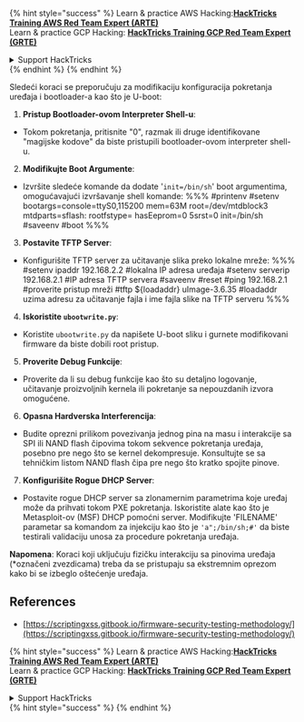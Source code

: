 {% hint style="success" %}
Learn & practice AWS Hacking:<img src="/.gitbook/assets/arte.png" alt="" data-size="line">[**HackTricks Training AWS Red Team Expert (ARTE)**](https://training.hacktricks.xyz/courses/arte)<img src="/.gitbook/assets/arte.png" alt="" data-size="line">\
Learn & practice GCP Hacking: <img src="/.gitbook/assets/grte.png" alt="" data-size="line">[**HackTricks Training GCP Red Team Expert (GRTE)**<img src="/.gitbook/assets/grte.png" alt="" data-size="line">](https://training.hacktricks.xyz/courses/grte)

<details>

<summary>Support HackTricks</summary>

* Check the [**subscription plans**](https://github.com/sponsors/carlospolop)!
* **Join the** 💬 [**Discord group**](https://discord.gg/hRep4RUj7f) or the [**telegram group**](https://t.me/peass) or **follow** us on **Twitter** 🐦 [**@hacktricks\_live**](https://twitter.com/hacktricks\_live)**.**
* **Share hacking tricks by submitting PRs to the** [**HackTricks**](https://github.com/carlospolop/hacktricks) and [**HackTricks Cloud**](https://github.com/carlospolop/hacktricks-cloud) github repos.

</details>
{% endhint %}
{% endhint %}

Sledeći koraci se preporučuju za modifikaciju konfiguracija pokretanja uređaja i bootloader-a kao što je U-boot:

1. **Pristup Bootloader-ovom Interpreter Shell-u**:
- Tokom pokretanja, pritisnite "0", razmak ili druge identifikovane "magijske kodove" da biste pristupili bootloader-ovom interpreter shell-u.

2. **Modifikujte Boot Argumente**:
- Izvršite sledeće komande da dodate '`init=/bin/sh`' boot argumentima, omogućavajući izvršavanje shell komande:
%%%
#printenv
#setenv bootargs=console=ttyS0,115200 mem=63M root=/dev/mtdblock3 mtdparts=sflash:<partitiionInfo> rootfstype=<fstype> hasEeprom=0 5srst=0 init=/bin/sh
#saveenv
#boot
%%%

3. **Postavite TFTP Server**:
- Konfigurišite TFTP server za učitavanje slika preko lokalne mreže:
%%%
#setenv ipaddr 192.168.2.2 #lokalna IP adresa uređaja
#setenv serverip 192.168.2.1 #IP adresa TFTP servera
#saveenv
#reset
#ping 192.168.2.1 #proverite pristup mreži
#tftp ${loadaddr} uImage-3.6.35 #loadaddr uzima adresu za učitavanje fajla i ime fajla slike na TFTP serveru
%%%

4. **Iskoristite `ubootwrite.py`**:
- Koristite `ubootwrite.py` da napišete U-boot sliku i gurnete modifikovani firmware da biste dobili root pristup.

5. **Proverite Debug Funkcije**:
- Proverite da li su debug funkcije kao što su detaljno logovanje, učitavanje proizvoljnih kernela ili pokretanje sa nepouzdanih izvora omogućene.

6. **Opasna Hardverska Interferencija**:
- Budite oprezni prilikom povezivanja jednog pina na masu i interakcije sa SPI ili NAND flash čipovima tokom sekvence pokretanja uređaja, posebno pre nego što se kernel dekompresuje. Konsultujte se sa tehničkim listom NAND flash čipa pre nego što kratko spojite pinove.

7. **Konfigurišite Rogue DHCP Server**:
- Postavite rogue DHCP server sa zlonamernim parametrima koje uređaj može da prihvati tokom PXE pokretanja. Iskoristite alate kao što je Metasploit-ov (MSF) DHCP pomoćni server. Modifikujte 'FILENAME' parametar sa komandom za injekciju kao što je `'a";/bin/sh;#'` da biste testirali validaciju unosa za procedure pokretanja uređaja.

**Napomena**: Koraci koji uključuju fizičku interakciju sa pinovima uređaja (*označeni zvezdicama) treba da se pristupaju sa ekstremnim oprezom kako bi se izbeglo oštećenje uređaja.


## References
* [https://scriptingxss.gitbook.io/firmware-security-testing-methodology/](https://scriptingxss.gitbook.io/firmware-security-testing-methodology/)

{% hint style="success" %}
Learn & practice AWS Hacking:<img src="/.gitbook/assets/arte.png" alt="" data-size="line">[**HackTricks Training AWS Red Team Expert (ARTE)**](https://training.hacktricks.xyz/courses/arte)<img src="/.gitbook/assets/arte.png" alt="" data-size="line">\
Learn & practice GCP Hacking: <img src="/.gitbook/assets/grte.png" alt="" data-size="line">[**HackTricks Training GCP Red Team Expert (GRTE)**<img src="/.gitbook/assets/grte.png" alt="" data-size="line">](https://training.hacktricks.xyz/courses/grte)

<details>

<summary>Support HackTricks</summary>

* Check the [**subscription plans**](https://github.com/sponsors/carlospolop)!
* **Join the** 💬 [**Discord group**](https://discord.gg/hRep4RUj7f) or the [**telegram group**](https://t.me/peass) or **follow** us on **Twitter** 🐦 [**@hacktricks\_live**](https://twitter.com/hacktricks\_live)**.**
* **Share hacking tricks by submitting PRs to the** [**HackTricks**](https://github.com/carlospolop/hacktricks) and [**HackTricks Cloud**](https://github.com/carlospolop/hacktricks-cloud) github repos.

</details>
{% hint style="success" %}
</details>
{% endhint %}
